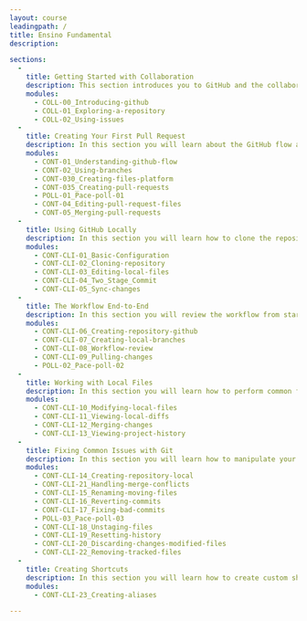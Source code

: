 ```yaml
---
layout: course
leadingpath: /
title: Ensino Fundamental
description: 

sections:
  -
    title: Getting Started with Collaboration
    description: This section introduces you to GitHub and the collaboration features we will use throughout the class.
    modules:
      - COLL-00_Introducing-github
      - COLL-01_Exploring-a-repository
      - COLL-02_Using-issues
  -
    title: Creating Your First Pull Request
    description: In this section you will learn about the GitHub flow and create your first pull request.
    modules:
      - CONT-01_Understanding-github-flow
      - CONT-02_Using-branches
      - CONT-030_Creating-files-platform
      - CONT-035_Creating-pull-requests
      - POLL-01_Pace-poll-01
      - CONT-04_Editing-pull-request-files
      - CONT-05_Merging-pull-requests
  -
    title: Using GitHub Locally
    description: In this section you will learn how to clone the repository to your desktop and work locally to make changes.
    modules:
      - CONT-CLI-01_Basic-Configuration
      - CONT-CLI-02_Cloning-repository
      - CONT-CLI-03_Editing-local-files
      - CONT-CLI-04_Two_Stage_Commit
      - CONT-CLI-05_Sync-changes
  -
    title: The Workflow End-to-End
    description: In this section you will review the workflow from start-to-finish and learn a few shortcuts along the way.
    modules:
      - CONT-CLI-06_Creating-repository-github
      - CONT-CLI-07_Creating-local-branches
      - CONT-CLI-08_Workflow-review
      - CONT-CLI-09_Pulling-changes
      - POLL-02_Pace-poll-02
  -
    title: Working with Local Files
    description: In this section you will learn how to perform common file operations with git.
    modules:
      - CONT-CLI-10_Modifying-local-files
      - CONT-CLI-11_Viewing-local-diffs
      - CONT-CLI-12_Merging-changes
      - CONT-CLI-13_Viewing-project-history
  -
    title: Fixing Common Issues with Git
    description: In this section you will learn how to manipulate your repository and its history to craft a better story for your project.
    modules:
      - CONT-CLI-14_Creating-repository-local
      - CONT-CLI-21_Handling-merge-conflicts
      - CONT-CLI-15_Renaming-moving-files
      - CONT-CLI-16_Reverting-commits
      - CONT-CLI-17_Fixing-bad-commits
      - POLL-03_Pace-poll-03
      - CONT-CLI-18_Unstaging-files
      - CONT-CLI-19_Resetting-history
      - CONT-CLI-20_Discarding-changes-modified-files
      - CONT-CLI-22_Removing-tracked-files
  -
    title: Creating Shortcuts
    description: In this section you will learn how to create custom shortcuts for git commands.
    modules:
      - CONT-CLI-23_Creating-aliases

---
```

